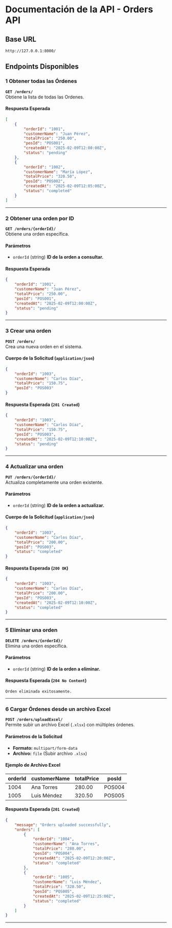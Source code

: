 # **Documentación de la API - Orders API**

## **Base URL**
```
http://127.0.0.1:8000/
```

## **Endpoints Disponibles**

### **1 Obtener todas las Órdenes**
**`GET /orders/`**  
Obtiene la lista de todas las Ordenes.

#### **Respuesta Esperada**
```json
[
    {
        "orderId": "1001",
        "customerName": "Juan Pérez",
        "totalPrice": "250.00",
        "posId": "POS001",
        "createdAt": "2025-02-09T12:00:00Z",
        "status": "pending"
    },
    {
        "orderId": "1002",
        "customerName": "María López",
        "totalPrice": "320.50",
        "posId": "POS002",
        "createdAt": "2025-02-09T12:05:00Z",
        "status": "completed"
    }
]
```

---

### **2  Obtener una orden por ID**
**`GET /orders/{orderId}/`**  
Obtiene una orden específica.

#### **Parámetros**
- `orderId` (string) **ID de la orden a consultar.**

#### **Respuesta Esperada**
```json
{
    "orderId": "1001",
    "customerName": "Juan Pérez",
    "totalPrice": "250.00",
    "posId": "POS001",
    "createdAt": "2025-02-09T12:00:00Z",
    "status": "pending"
}
```

---

### **3 Crear una orden**
**`POST /orders/`**  
Crea una nueva orden en el sistema.

#### **Cuerpo de la Solicitud (`application/json`)**
```json
{
    "orderId": "1003",
    "customerName": "Carlos Díaz",
    "totalPrice": "150.75",
    "posId": "POS003"
}
```

#### **Respuesta Esperada (`201 Created`)**
```json
{
    "orderId": "1003",
    "customerName": "Carlos Díaz",
    "totalPrice": "150.75",
    "posId": "POS003",
    "createdAt": "2025-02-09T12:10:00Z",
    "status": "pending"
}
```

---

### **4 Actualizar una orden**
**`PUT /orders/{orderId}/`**  
Actualiza completamente una orden existente.

#### **Parámetros**
- `orderId` (string) **ID de la orden a actualizar.**

#### **Cuerpo de la Solicitud (`application/json`)**
```json
{
    "orderId": "1003",
    "customerName": "Carlos Díaz",
    "totalPrice": "200.00",
    "posId": "POS003",
    "status": "completed"
}
```

#### **Respuesta Esperada (`200 OK`)**
```json
{
    "orderId": "1003",
    "customerName": "Carlos Díaz",
    "totalPrice": "200.00",
    "posId": "POS003",
    "createdAt": "2025-02-09T12:10:00Z",
    "status": "completed"
}
```

---

### **5 Eliminar una orden**
**`DELETE /orders/{orderId}/`**  
Elimina una orden específica.

#### **Parámetros**
- `orderId` (string) **ID de la orden a eliminar.**

#### **Respuesta Esperada (`204 No Content`)**
```
Orden eliminada exitosamente.
```

---

### **6 Cargar Órdenes desde un archivo Excel**
**`POST /orders/uploadExcel/`**  
Permite subir un archivo Excel (`.xlsx`) con múltiples órdenes.

#### **Parámetros de la Solicitud**
- **Formato:** `multipart/form-data`
- **Archivo:** `file` (Subir archivo `.xlsx`)

#### **Ejemplo de Archivo Excel**
| orderId | customerName  | totalPrice | posId  |
|---------|--------------|------------|--------|
| 1004    | Ana Torres   | 280.00     | POS004 |
| 1005    | Luis Méndez  | 320.50     | POS005 |

#### **Respuesta Esperada (`201 Created`)**
```json
{
    "message": "Orders uploaded successfully",
    "orders": [
        {
            "orderId": "1004",
            "customerName": "Ana Torres",
            "totalPrice": "280.00",
            "posId": "POS004",
            "createdAt": "2025-02-09T12:20:00Z",
            "status": "completed"
        },
        {
            "orderId": "1005",
            "customerName": "Luis Méndez",
            "totalPrice": "320.50",
            "posId": "POS005",
            "createdAt": "2025-02-09T12:25:00Z",
            "status": "completed"
        }
    ]
}
```

---


